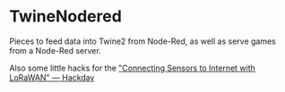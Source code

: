 # TwineNodered
Pieces to feed data into Twine2 from Node-Red, as well as serve games from a Node-Red server.

Also some little hacks for the ["Connecting Sensors to Internet with LoRaWAN" — Hackday](https://www.meetup.com/iotliverpool/events/240479864/)


